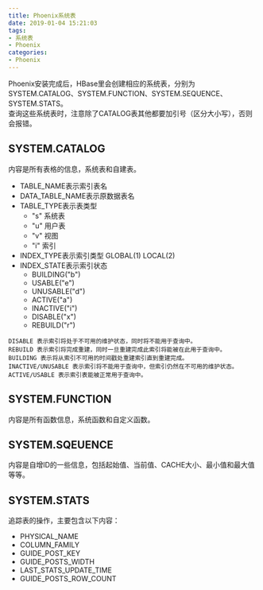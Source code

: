 ```yaml
---
title: Phoenix系统表
date: 2019-01-04 15:21:03
tags:
- 系统表
- Phoenix
categories:
- Phoenix
---
```

Phoenix安装完成后，HBase里会创建相应的系统表，分别为SYSTEM.CATALOG、SYSTEM.FUNCTION、SYSTEM.SEQUENCE、SYSTEM.STATS。  
查询这些系统表时，注意除了CATALOG表其他都要加引号（区分大小写），否则会报错。

<!--more-->
## SYSTEM.CATALOG
内容是所有表格的信息，系统表和自建表。
+ TABLE_NAME表示索引表名
+ DATA_TABLE_NAME表示原数据表名
+ TABLE_TYPE表示表类型
	+ "s" 系统表
	+ "u" 用户表
	+ "v" 视图
	+ "i" 索引
+ INDEX_TYPE表示索引类型 GLOBAL(1) LOCAL(2)
+ INDEX_STATE表示索引状态
	+ BUILDING("b")
	+ USABLE("e")
	+ UNUSABLE("d")
	+ ACTIVE("a")
	+ INACTIVE("i")
	+ DISABLE("x")
	+ REBUILD("r")
```text
DISABLE 表示索引将处于不可用的维护状态，同时将不能用于查询中。
REBUILD 表示索引将完成重建，同时一旦重建完成此索引将能被在此用于查询中。
BUILDING 表示将从索引不可用的时间戳处重建索引直到重建完成。
INACTIVE/UNUSABLE 表示索引将不能用于查询中，但索引仍然在不可用的维护状态。
ACTIVE/USABLE 表示索引表能被正常用于查询中。
```

## SYSTEM.FUNCTION
内容是所有函数信息，系统函数和自定义函数。

## SYSTEM.SQEUENCE
内容是自增ID的一些信息，包括起始值、当前值、CACHE大小、最小值和最大值等等。

## SYSTEM.STATS
追踪表的操作，主要包含以下内容：
+ PHYSICAL_NAME
+ COLUMN_FAMILY
+ GUIDE_POST_KEY
+ GUIDE_POSTS_WIDTH
+ LAST_STATS_UPDATE_TIME
+ GUIDE_POSTS_ROW_COUNT
